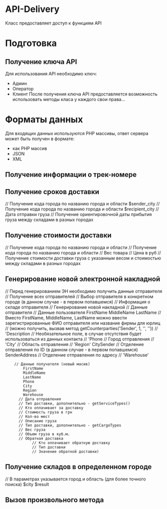 # API-Delivery
Класс предоставляет доступ к функциям API

# Подготовка
## Получение ключа API
Для использования API необходимо ключ:
* Админ 
* Оператор
* Клиент
После получения ключа API предоставляется возможность использовать методы класа у каждого свои права...

# Форматы данных
Для входящих данных используются PHP массивы, ответ сервера может быть получен в формате:
* как PHP массив
* JSON
* XML

## Получение информации о трек-номере

## Получение сроков доставки
// Получение кода города по названию города и области
$sender_city
// Получение кода города по названию города и области
$recipient_city
// Дата отправки груза
// Получение ориентировочной даты прибытия груза между складами в разных городах
## Получение стоимости доставки
// Получение кода города по названию города и области
// Получение кода города по названию города и области
// Вес товара
// Цена в руб
// Получение стоимости доставки груза с указанным весом и стоимостью между складами в разных городах 
## Генерирование новой электронной накладной
// Перед генерированием ЭН необходимо получить данные отправителя
// Получение всех отправителей
// Выбор отправителя в конкретном городе (в данном случае - в первом попавшемся)
// Информация о складе отправителя
// Генерирование новой накладной
    // Данные отправителя
        // Данные пользователя
        FirstName
        MiddleName
        LastName
        // Вместо FirstName, MiddleName, LastName можно ввести зарегистрированные ФИО отправителя или название фирмы для юрлиц
        // (можно получить, вызвав метод getCounterparties('Sender', 1, '', ''))
        // 'Description
        // Необязательное поле, в случае отсутствия будет использоваться из данных контакта
        // 'Phone
        // Город отправления
        // 'City' 
        // Область отправления
        // 'Region'
        CitySender
        // Отделение отправления по ID (в данном случае - в первом попавшемся)
        SenderAddress
        // Отделение отправления по адресу
        // 'Warehouse'
        
        // Данные получателя (новый масив)
            FirstName
            MiddleName
            LastName
            Phone
            City
            Region
            Warehouse
          // Дата отправления
          // Тип доставки, дополнительно - getServiceTypes()
          // Кто оплачивает за доставку
          // Стоимость груза в грн
          // Кол-во мест
          // Описание груза
          // Тип доставки, дополнительно - getCargoTypes
          // Вес груза
          // Объем груза в куб.м.
          // Обратная доставка
                // Кто оплачивает обратную доставку
                // Тип доставки
                // Значение обратной доставки)
                
## Получение складов в определенном городе
// В параметрах указывается город и область (для более точного поиска)
$city
$result

## Вызов произвольного метода
